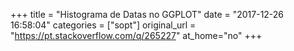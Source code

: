 +++
title = "Histograma de Datas no GGPLOT"
date = "2017-12-26 16:58:04"
categories = ["sopt"]
original_url = "https://pt.stackoverflow.com/q/265227"
at_home="no"
+++

